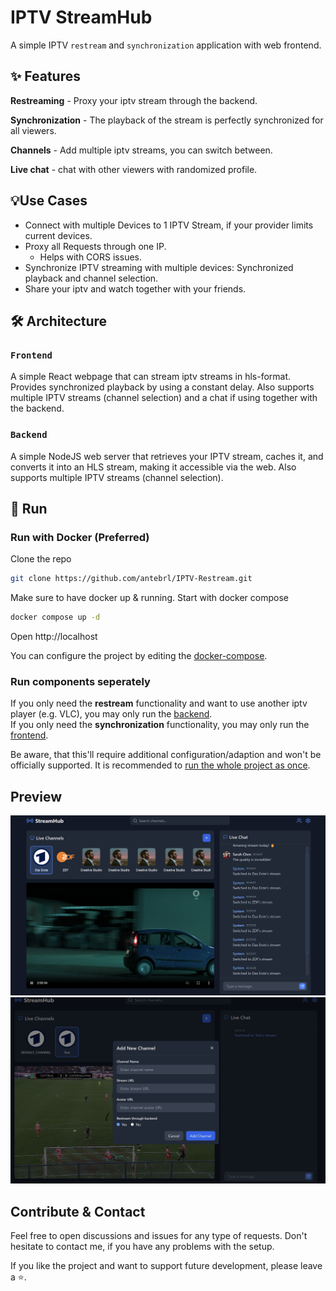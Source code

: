# IPTV StreamHub

A simple IPTV `restream` and `synchronization` application with web frontend.


## ✨ Features 
**Restreaming** - Proxy your iptv stream through the backend.

**Synchronization** - The playback of the stream is perfectly synchronized for all viewers.

**Channels** - Add multiple iptv streams, you can switch between.

**Live chat** - chat with other viewers with randomized profile.


## 💡Use Cases
- Connect with multiple Devices to 1 IPTV Stream, if your provider limits current devices.
- Proxy all Requests through one IP.
  - Helps with CORS issues.
- Synchronize IPTV streaming with multiple devices: Synchronized playback and channel selection.
- Share your iptv and watch together with your friends.

## 🛠️ Architecture

### `Frontend`
A simple React webpage that can stream iptv streams in hls-format. Provides synchronized playback by using a constant delay. Also supports multiple IPTV streams (channel selection) and a chat if using together with the backend.

### `Backend`
A simple NodeJS web server that retrieves your IPTV stream, caches it, and converts it into an HLS stream, making it accessible via the web. Also supports multiple IPTV streams (channel selection).


## 🚀 Run

### Run with Docker (Preferred)

Clone the repo

```bash
git clone https://github.com/antebrl/IPTV-Restream.git
```

Make sure to have docker up & running. Start with docker compose
```bash
docker compose up -d
```
Open http://localhost


You can configure the project by editing the [docker-compose](docker-compose.yml).

### Run components seperately

If you only need the **restream** functionality and want to use another iptv player (e.g. VLC), you may only run the [backend](/backend/README.md).
<br>
If you only need the **synchronization** functionality, you may only run the [frontend](/frontend/README.md).


Be aware, that this'll require additional configuration/adaption and won't be officially supported. It is recommended to [run the whole project as once](#run-with-docker).

## Preview
![Frontend Preview](/frontend/ressources/frontend-preview.png)
![Add channel](/frontend/ressources/add-channel.png)

## Contribute & Contact
Feel free to open discussions and issues for any type of requests. Don't hesitate to contact me, if you have any problems with the setup.


If you like the project and want to support future development, please leave a ⭐.